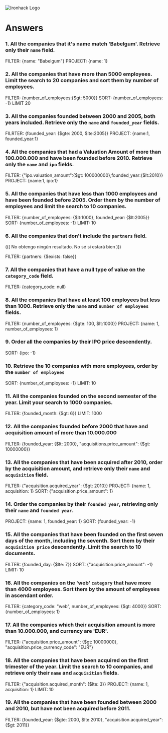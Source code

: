 ![Ironhack Logo](https://i.imgur.com/1QgrNNw.png)

# Answers

### 1. All the companies that it's name match 'Babelgum'. Retrieve only their `name` field.

<!-- Your Code Goes Here -->

FILTER: {name: "Babelgum"}
PROJECT: {name: 1}


### 2. All the companies that have more than 5000 employees. Limit the search to 20 companies and sort them by **number of employees**.

<!-- Your Code Goes Here -->

FILTER: {number_of_employees:{$gt: 5000}}
SORT: {number_of_employees: -1}
LIMIT 20


### 3. All the companies founded between 2000 and 2005, both years included. Retrieve only the `name` and `founded_year` fields.

<!-- Your Code Goes Here -->

FILRTER: {founded_year: {$gte: 2000, $lte:2005}}
PROJECT: {name:1, founded_year:1}


### 4. All the companies that had a Valuation Amount of more than 100.000.000 and have been founded before 2010. Retrieve only the `name` and `ipo` fields.

<!-- Your Code Goes Here -->

FILTER: {"ipo.valuation_amount":{$gt: 100000000},founded_year:{$lt:2010}}
PROJECT: {name:1, ipo:1}


### 5. All the companies that have less than 1000 employees and have been founded before 2005. Order them by the number of employees and limit the search to 10 companies.

<!-- Your Code Goes Here -->

FILTER: {number_of_employees: {$lt:1000}, founded_year: {$lt:2005}}
SORT: {number_of_employees: -1}
LIMIT: 10


### 6. All the companies that don't include the `partners` field.

<!-- Your Code Goes Here -->
((( No obtengo ningún resultado. No sé si estará bien )))

FILTER: {partners: {$exists: false}}


### 7. All the companies that have a null type of value on the `category_code` field.

<!-- Your Code Goes Here -->

FILTER: {category_code: null}


### 8. All the companies that have at least 100 employees but less than 1000. Retrieve only the `name` and `number of employees` fields.

<!-- Your Code Goes Here -->

FILTER: {number_of_employees: {$gte: 100, $lt:1000}}
PROJECT: {name: 1, number_of_employees: 1}


### 9. Order all the companies by their IPO price descendently.

<!-- Your Code Goes Here -->

SORT: {ipo: -1}


### 10. Retrieve the 10 companies with more employees, order by the `number of employees`

<!-- Your Code Goes Here -->

SORT: {number_of_employees: -1}
LIMIT: 10


### 11. All the companies founded on the second semester of the year. Limit your search to 1000 companies.

<!-- Your Code Goes Here -->

FILTER: {founded_month: {$gt: 6}}
LIMIT: 1000

<!-- ### 12. All the companies that have been 'deadpooled' after the third year. -->

<!-- Your Code Goes Here -->



### 12. All the companies founded before 2000 that have and acquisition amount of more than 10.000.000

<!-- Your Code Goes Here -->

FILTER: {founded_year: {$lt: 2000}, "acquisitions.price_amount": {$gt: 10000000}}


### 13. All the companies that have been acquired after 2010, order by the acquisition amount, and retrieve only their `name` and `acquisition` field.

<!-- Your Code Goes Here -->

FILTER: {"acquisition.acquired_year": {$gt: 2010}}
PROJECT: {name: 1, acquisition: 1}
SORT: {"acquisition.price_amount": 1}


### 14. Order the companies by their `founded year`, retrieving only their `name` and `founded year`.

<!-- Your Code Goes Here -->

PROJECT: {name: 1, founded_year: 1}
SORT: {founded_year: -1}


### 15. All the companies that have been founded on the first seven days of the month, including the seventh. Sort them by their `acquisition price` descendently. Limit the search to 10 documents.

<!-- Your Code Goes Here -->

FILTER: {founded_day: {$lte: 7}}
SORT: {"acquisition.price_amount": -1}
LIMIT: 10


### 16. All the companies on the 'web' `category` that have more than 4000 employees. Sort them by the amount of employees in ascendant order.

<!-- Your Code Goes Here -->

FILTER: {category_code: "web", number_of_employees: {$gt: 4000}}
SORT: {number_of_employees: 1}


### 17. All the companies which their acquisition amount is more than 10.000.000, and currency are 'EUR'.

<!-- Your Code Goes Here -->

FILTER: {"acquisition.price_amount": {$gt: 10000000}, "acquisition.price_currency_code": "EUR"}


### 18. All the companies that have been acquired on the first trimester of the year. Limit the search to 10 companies, and retrieve only their `name` and `acquisition` fields.

<!-- Your Code Goes Here -->

FILTER: {"acquisition.acquired_month": {$lte: 3}}
PROJECT: {name: 1, acquisition: 1}
LIMIT: 10


### 19. All the companies that have been founded between 2000 and 2010, but have not been acquired before 2011.

<!-- Your Code Goes Here -->

FILTER: {founded_year: {$gte: 2000, $lte:2010}, "acquisition.acquired_year": {$gt: 2011}}
